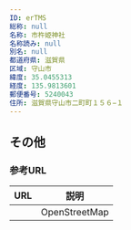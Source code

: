 ```yaml
---
ID: erTMS
総称: null
名称: 市杵姫神社
名称読み: null
別名: null
都道府県: 滋賀県
区域: 守山市
緯度: 35.0455313
経度: 135.9813601
郵便番号: 5240043
住所: 滋賀県守山市二町町１５６−１
---
```


## その他

### 参考URL

| URL | 説明          |
| --- | ------------- |
|     | OpenStreetMap |
